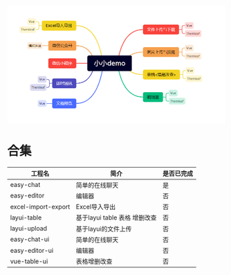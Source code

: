 ![img.png](img.png)

# 合集

| 工程名                 | 简介                   | 是否已完成 |
|---------------------|----------------------|-------|
| easy-chat           | 简单的在线聊天              | 是     |
| easy-editor         | 编辑器                  | 否     |
| excel-import-export | Excel导入导出            |    否   |
| layui-table         | 基于layui table 表格 增删改查 |    否   |
| layui-upload        | 基于layui的文件上传         |   否    |
| easy-chat-ui        | 简单的在线聊天<Vue>         |   否    |
| easy-editor-ui       | 编辑器<Vue>          |   否    |
| vue-table-ui       | 表格增删改查<Vue>          |   否    |
